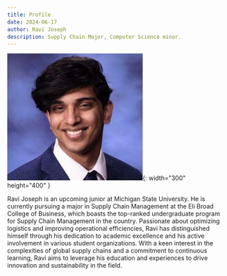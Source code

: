 ```yaml
---
title: Profile
date: 2024-06-17 
author: Ravi Joseph
description: Supply Chain Major, Computer Science minor. 
---
```


![Desktop View](/assets/img/Business_photo.JPG){: width="300" height="400" }

Ravi Joseph is an upcoming junior at Michigan State University. He is currently pursuing a major in Supply Chain Management at the Eli Broad College of Business, which boasts the top-ranked undergraduate program for Supply Chain Management in the country. Passionate about optimizing logistics and improving operational efficiencies, Ravi has distinguished himself through his dedication to academic excellence and his active involvement in various student organizations. With a keen interest in the complexities of global supply chains and a commitment to continuous learning, Ravi aims to leverage his education and experiences to drive innovation and sustainability in the field. 
